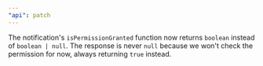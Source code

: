 ```yaml
---
"api": patch
---
```


The notification's `isPermissionGranted` function now returns `boolean` instead of `boolean | null`. The response is never `null` because we won't check the permission for now, always returning `true` instead.
